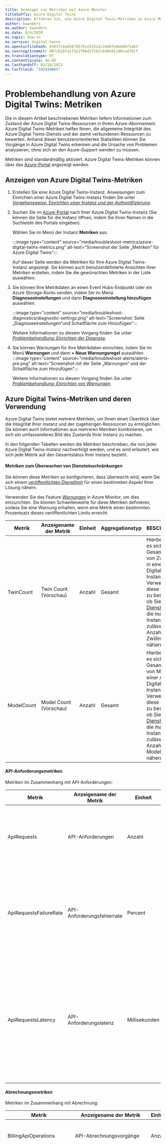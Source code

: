 ```yaml
---
title: Anzeigen von Metriken mit Azure Monitor
titleSuffix: Azure Digital Twins
description: Erfahren Sie, wie Azure Digital Twins-Metriken in Azure Monitor angezeigt werden.
author: baanders
ms.author: baanders
ms.date: 8/4/2020
ms.topic: how-to
ms.service: digital-twins
ms.openlocfilehash: 63817c8a65678579ce535a3c2e667e4eb0971a63
ms.sourcegitcommit: 867cb1b7a1f3a1f0b427282c648d411d0ca4f81f
ms.translationtype: HT
ms.contentlocale: de-DE
ms.lasthandoff: 03/20/2021
ms.locfileid: "102434065"
---
```

# <a name="troubleshooting-azure-digital-twins-metrics"></a>Problembehandlung von Azure Digital Twins: Metriken

Die in diesem Artikel beschriebenen Metriken liefern Informationen zum Zustand der Azure Digital Twins-Ressourcen in Ihrem Azure-Abonnement. Azure Digital Twins-Metriken helfen Ihnen, die allgemeine Integrität des Azure Digital Twins-Diensts und der damit verbundenen Ressourcen zu bewerten. Anhand dieser benutzerorientierten Statistiken können Sie Vorgänge in Azure Digital Twins erkennen und die Ursache von Problemen analysieren, ohne sich an den Azure-Support wenden zu müssen.

Metriken sind standardmäßig aktiviert. Azure Digital Twins-Metriken können über das [Azure-Portal](https://portal.azure.com) angezeigt werden.

## <a name="how-to-view-azure-digital-twins-metrics"></a>Anzeigen von Azure Digital Twins-Metriken

1. Erstellen Sie eine Azure Digital Twins-Instanz. Anweisungen zum Einrichten einer Azure Digital Twins-Instanz finden Sie unter [*Vorgehensweise: Einrichten einer Instanz und der Authentifizierung*](how-to-set-up-instance-portal.md).

2. Suchen Sie im [Azure-Portal](https://portal.azure.com) nach Ihrer Azure Digital Twins-Instanz (Sie können die Seite für die Instanz öffnen, indem Sie ihren Namen in die Suchleiste des Portals eingeben). 

    Wählen Sie im Menü der Instanz **Metriken** aus.
   
    :::image type="content" source="media/troubleshoot-metrics/azure-digital-twins-metrics.png" alt-text="Screenshot der Seite „Metriken“ für Azure Digital Twins":::

    Auf dieser Seite werden die Metriken für Ihre Azure Digital Twins-Instanz angezeigt. Sie können auch benutzerdefinierte Ansichten Ihrer Metriken erstellen, indem Sie die gewünschten Metriken in der Liste auswählen.
    
3. Sie können Ihre Metrikdaten an einen Event Hubs-Endpunkt oder ein Azure Storage-Konto senden, indem Sie im Menü **Diagnoseeinstellungen** und dann **Diagnoseeinstellung hinzufügen** auswählen.

    :::image type="content" source="media/troubleshoot-diagnostics/diagnostic-settings.png" alt-text="Screenshot: Seite „Diagnoseeinstellungen“und Schaltfläche zum Hinzufügen":::

    Weitere Informationen zu diesem Vorgang finden Sie unter [*Problembehandlung: Einrichten der Diagnose*](troubleshoot-diagnostics.md).

4. Sie können Warnungen für Ihre Metrikdaten einrichten, indem Sie im Menü **Warnungen** und dann **+ Neue Warnungsregel** auswählen.
    :::image type="content" source="media/troubleshoot-alerts/alerts-pre.png" alt-text="Screenshot mit der Seite „Warnungen“ und der Schaltfläche zum Hinzufügen":::

    Weitere Informationen zu diesem Vorgang finden Sie unter [*Problembehandlung: Einrichten von Warnungen*](troubleshoot-alerts.md).

## <a name="azure-digital-twins-metrics-and-how-to-use-them"></a>Azure Digital Twins-Metriken und deren Verwendung

Azure Digital Twins bietet mehrere Metriken, um Ihnen einen Überblick über die Integrität Ihrer Instanz und der zugehörigen Ressourcen zu ermöglichen. Sie können auch Informationen aus mehreren Metriken kombinieren, um sich ein umfassenderes Bild des Zustands Ihrer Instanz zu machen. 

In den folgenden Tabellen werden die Metriken beschrieben, die von jeder Azure Digital Twins-Instanz nachverfolgt werden, und es wird erläutert, wie sich jede Metrik auf den Gesamtstatus Ihrer Instanz bezieht.

#### <a name="metrics-for-tracking-service-limits"></a>Metriken zum Überwachen von Diensteinschränkungen

Sie können diese Metriken so konfigurieren, dass überwacht wird, wann Sie sich einem [veröffentlichten Dienstlimit](reference-service-limits.md#functional-limits) für einen bestimmten Aspekt Ihrer Lösung nähern. 

Verwenden Sie das Feature [Warnungen](troubleshoot-alerts.md) in Azure Monitor, um dies einzurichten. Sie können Schwellenwerte für diese Metriken definieren, sodass Sie eine Warnung erhalten, wenn eine Metrik einen bestimmten Prozentsatz dieses veröffentlichten Limits erreicht.

| Metrik | Anzeigename der Metrik | Einheit | Aggregationstyp| BESCHREIBUNG | Dimensionen |
| --- | --- | --- | --- | --- | --- |
| TwinCount | Twin Count (Vorschau) | Anzahl | Gesamt | Hierbei handelt es sich um die Gesamtanzahl von Zwillingen in einer Azure Digital Twins-Instanz. Verwenden Sie diese Metrik, um zu bestimmen, ob Sie sich dem [Dienstlimit](reference-service-limits.md#functional-limits) für die maximal pro Instanz zulässige Anzahl an Zwillingen nähern. |  Keine |
| ModelCount | Model Count (Vorschau) | Anzahl | Gesamt | Hierbei handelt es sich um die Gesamtanzahl von Modellen in einer Azure Digital Twins-Instanz. Verwenden Sie diese Metrik, um zu bestimmen, ob Sie sich dem [Dienstlimit](reference-service-limits.md#functional-limits) für die maximal pro Instanz zulässige Anzahl an Modellen nähern. | Keine |

#### <a name="api-request-metrics"></a>API-Anforderungsmetriken

Metriken im Zusammenhang mit API-Anforderungen:

| Metrik | Anzeigename der Metrik | Einheit | Aggregationstyp| BESCHREIBUNG | Dimensionen |
| --- | --- | --- | --- | --- | --- |
| ApiRequests | API-Anforderungen | Anzahl | Gesamt | Die Anzahl der API-Anforderungen, die für Lese-, Schreib-, Lösch- und Abfragevorgänge für Digital Twins durchgeführt wurden. |  Authentifizierung, <br>Betrieb, <br>Protokoll, <br>Statuscode, <br>Statuscodeklasse, <br>Statustext |
| ApiRequestsFailureRate | API-Anforderungsfehlerrate | Percent | Average | Der Prozentsatz der API-Anforderungen, die der Dienst für Ihre Instanz erhält und die einen internen Fehler (500) als Antwortcode für Lese-, Schreib-, Lösch- und Abfragevorgänge von Digital Twins angeben. | Authentifizierung, <br>Betrieb, <br>Protokoll, <br>Statuscode, <br>Statuscodeklasse, <br>Statustext
| ApiRequestsLatency | API-Anforderungslatenz | Millisekunden | Average | Die Antwortzeit für API-Anforderungen. Dies bezieht sich auf den Zeitraum zwischen dem Eingang der Anforderung bei Azure Digital Twins und dem Zeitpunkt, zu dem der Dienst ein Erfolgs- bzw. Fehlerergebnis für Lese-, Schreib-, Lösch- und Abfragevorgänge von Digital Twins sendet. | Authentifizierung, <br>Betrieb, <br>Protocol |

#### <a name="billing-metrics"></a>Abrechnungsmetriken

Metriken im Zusammenhang mit Abrechnung:

| Metrik | Anzeigename der Metrik | Einheit | Aggregationstyp| BESCHREIBUNG | Dimensionen |
| --- | --- | --- | --- | --- | --- |
| BillingApiOperations | API-Abrechnungsvorgänge | Anzahl | Gesamt | Abrechnungsmetrik für die Anzahl aller API-Anforderungen, die für den Azure Digital Twins-Dienst durchgeführt wurden. | Messungs-ID |
| BillingMessagesProcessed | Verarbeitete Abrechnungsnachrichten | Anzahl | Gesamt | Abrechnungsmetrik für die Anzahl von Nachrichten, die von Azure Digital Twins Zwillingen an externe Endpunkte gesendet werden.<br><br>Nutzdaten dürfen maximal 1 KB groß sein, da sie ansonsten nicht als einzelne Nachricht für die Abrechnung betrachtet wird. Umfangreichere Nutzdaten werden als zusätzliche Nachrichten in Schritten von 1 KB gezählt. (Eine Nachricht zwischen 1 und 2 KB wird also als zwei Nachrichten gezählt, eine Nachricht zwischen 2 und 3 KB als drei Nachrichten usw.)<br>Diese Einschränkung gilt auch für Antworten: Ein Aufruf, der 1,5 KB im Antworttext zurückgibt, wird beispielsweise als zwei Vorgänge in Rechnung gestellt. | Messungs-ID |
| BillingQueryUnits | Abrechnungsabfrageeinheiten | Anzahl | Gesamt | Die Anzahl der Abfrageeinheiten (ein intern berechnetes Measure der Dienstressourcennutzung), die zum Ausführen von Abfragen genutzt werden. Es ist auch eine Hilfs-API zum Messen von Abfrageeinheiten verfügbar: [QueryChargeHelper-Klasse](/dotnet/api/azure.digitaltwins.core.querychargehelper) | Messungs-ID |

Weitere Informationen zur Art und Weise, wie Azure Digital Twins abgerechnet wird, finden Sie unter [*Azure Digital Twins-Preise*](https://azure.microsoft.com/pricing/details/digital-twins/).

#### <a name="ingress-metrics"></a>Eingangsmetriken

Metriken im Zusammenhang mit Dateneingang:

| Metrik | Anzeigename der Metrik | Einheit | Aggregationstyp| BESCHREIBUNG | Dimensionen |
| --- | --- | --- | --- | --- | --- |
| IngressEvents | Eingangsereignisse | Anzahl | Gesamt | Die Anzahl der in Azure Digital Twins eingehenden Telemetrieereignisse. | Ergebnis |
| IngressEventsFailureRate | Eingangsereignis-Fehlerrate | Percent | Average | Der Prozentsatz der eingehenden Telemetrieereignisse, bei denen der Dienst einen internen Fehlerantwortcode (500) zurückgibt. | Ergebnis |
| IngressEventsLatency | Latenz von Eingangsereignissen | Millisekunden | Average | Die Zeit zwischen dem Eintreffen eines Ereignisses und dem Zeitpunkt, zu dem es von Azure Digital Twins ausgegeben werden kann, wobei der Dienst ein Erfolgs-/Fehlerergebnis sendet. | Ergebnis |

#### <a name="routing-metrics"></a>Routingmetriken

Metriken im Zusammenhang mit Routing:

| Metrik | Anzeigename der Metrik | Einheit | Aggregationstyp| BESCHREIBUNG | Dimensionen |
| --- | --- | --- | --- | --- | --- |
| MessagesRouted | Weitergeleitete Nachrichten | Anzahl | Gesamt | Die Anzahl der Nachrichten, die an einen Azure-Endpunktdienst (z. B. Event Hub, Service Bus oder Event Grid) weitergeleitet werden. | Endpunkttyp, <br>Ergebnis |
| RoutingFailureRate | Routingfehlerrate | Percent | Average | Der Prozentsatz der Ereignisse, die zu einem Fehler führen, wenn sie von Azure Digital Twins zu einem Azure-Endpunktdienst wie Event Hub, Service Bus oder Event Grid weitergeleitet werden. | Endpunkttyp, <br>Ergebnis |
| RoutingLatency | Routinglatenz | Millisekunden | Average | Die Zeit, die zwischen der Weiterleitung eines Ereignisses von Azure Digital Twins bis zu dem Zeitpunkt verstrichen ist, an dem es an den Azure-Endpunktdienst wie Event Hub, Service Bus oder Event Grid gesendet wird. | Endpunkttyp, <br>Ergebnis |

## <a name="dimensions"></a>Dimensionen

Mit Dimensionen lassen sich genauere Details zu den Metriken ermitteln. Einige Routingmetriken bieten Informationen zu den einzelnen Endpunkten. In der folgenden Tabelle sind die möglichen Werte für diese Dimensionen aufgeführt.

| Dimension | Werte |
| --- | --- |
| Authentifizierung | OAuth |
| Vorgang (für API-Anforderungen) | Microsoft.DigitalTwins/digitaltwins/delete, <br>Microsoft.DigitalTwins/digitaltwins/write, <br>Microsoft.DigitalTwins/digitaltwins/read, <br>Microsoft.DigitalTwins/eventroutes/read, <br>Microsoft.DigitalTwins/eventroutes/write, <br>Microsoft.DigitalTwins/eventroutes/delete, <br>Microsoft.DigitalTwins/models/read, <br>Microsoft.DigitalTwins/models/write, <br>Microsoft.DigitalTwins/models/delete, <br>Microsoft.DigitalTwins/query/action |
| Endpunkttyp | Event Grid, <br>Event Hub, <br>Service Bus |
| Protocol | HTTPS |
| Ergebnis | Erfolg, <br>Fehler |
| Statuscode | 200, 404, 500 usw. |
| Statuscodeklasse | 2xx, 4xx, 5xx usw. |
| Statustext | Interner Serverfehler, Nicht gefunden, usw. |

## <a name="next-steps"></a>Nächste Schritte

Weitere Informationen zum Verwalten von aufgezeichneten Metriken für Azure Digital Twins finden Sie unter [*Problembehandlung: Einrichten der Diagnose*](troubleshoot-diagnostics.md).

